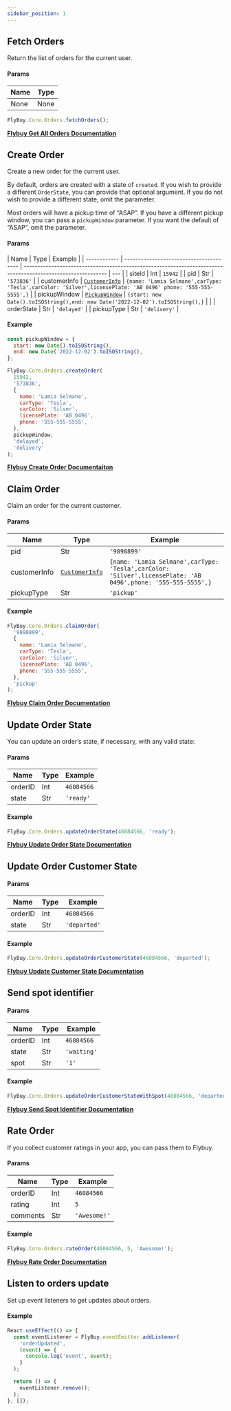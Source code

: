 ```yaml
---
sidebar_position: 1
---
```


## Fetch Orders

Return the list of orders for the current user.

#### Params

| Name | Type |
| ---- | ---- |
| None | None |

```js
FlyBuy.Core.Orders.fetchOrders();
```

**[Flybuy Get All Orders Documentation](https://www.radiusnetworks.com/developers/flybuy/#/api/v1/orders?id=get-a-list-of-all-orders)**

## Create Order

Create a new order for the current user.

By default, orders are created with a state of `created`. If you wish to provide a different `OrderState`, you can provide that optional argument. If you do not wish to provide a different state, omit the parameter.

Most orders will have a pickup time of “ASAP”. If you have a different pickup window, you can pass a `pickupWindow` parameter. If you want the default of “ASAP”, omit the parameter.

#### Params

| Name         | Type                                    | Example                                                                                                      |
| ------------ | --------------------------------------- | ------------------------------------------------------------------------------------------------------------ | --- |
| siteId       | Int                                     | `15942`                                                                                                      |
| pid          | Str                                     | `'573836'`                                                                                                   |
| customerInfo | [`CustomerInfo`](../Types/CustomerInfo) | `{name: 'Lamia Selmane',carType: 'Tesla',carColor: 'Silver',licensePlate: 'AB 0496' phone: '555-555-5555',}` |
| pickupWindow | [`PickupWindow`](../Types/PickupWindow) | `{start: new Date().toISOString(),end: new Date('2022-12-02').toISOString(),}`                               |     |
| orderState   | Str                                     | `'delayed'`                                                                                                  |
| pickupType   | Str                                     | `'delivery'`                                                                                                 |

#### Example

```js
const pickupWindow = {
  start: new Date().toISOString(),
  end: new Date('2022-12-02').toISOString(),
};

FlyBuy.Core.Orders.createOrder(
  15942,
  '573836',
  {
    name: 'Lamia Selmane',
    carType: 'Tesla',
    carColor: 'Silver',
    licensePlate: 'AB 0496',
    phone: '555-555-5555',
  },
  pickupWindow,
  'delayed',
  'delivery'
);
```

**[Flybuy Create Order Documentaiton](https://www.radiusnetworks.com/developers/flybuy/#/api/v1/orders?id=create-an-order)**

## Claim Order

Claim an order for the current customer.

#### Params

| Name         | Type                                    | Example                                                                                                      |
| ------------ | --------------------------------------- | ------------------------------------------------------------------------------------------------------------ |
| pid          | Str                                     | `'9898899'`                                                                                                  |
| customerInfo | [`CustomerInfo`](../Types/CustomerInfo) | `{name: 'Lamia Selmane',carType: 'Tesla',carColor: 'Silver',licensePlate: 'AB 0496',phone: '555-555-5555',}` |
| pickupType   | Str                                     | `'pickup'`                                                                                                   |

#### Example

```js
FlyBuy.Core.Orders.claimOrder(
  '9898899',
  {
    name: 'Lamia Selmane',
    carType: 'Tesla',
    carColor: 'Silver',
    licensePlate: 'AB 0496',
    phone: '555-555-5555',
  },
  'pickup'
);
```

**[Flybuy Claim Order Documentation](https://www.radiusnetworks.com/developers/flybuy/#/sdk-2.0/orders?id=claim-order)**

## Update Order State

You can update an order’s state, if necessary, with any valid state:

#### Params

| Name    | Type | Example    |
| ------- | ---- | ---------- |
| orderID | Int  | `46084566` |
| state   | Str  | `'ready'`  |

#### Example

```jsx
FlyBuy.Core.Orders.updateOrderState(46084566, 'ready');
```

**[Flybuy Update Order State Documentation](https://www.radiusnetworks.com/developers/flybuy/#/sdk-2.0/orders?id=update-order-state)**

## Update Order Customer State

#### Params

| Name    | Type | Example      |
| ------- | ---- | ------------ |
| orderID | Int  | `46084566`   |
| state   | Str  | `'departed'` |

#### Example

```jsx
FlyBuy.Core.Orders.updateOrderCustomerState(46084566, 'departed');
```

**[Flybuy Update Customer State Documentation](https://www.radiusnetworks.com/developers/flybuy/#/sdk-2.0/orders?id=update-customer-state)**

## Send spot identifier

#### Params

| Name    | Type | Example      |
| ------- | ---- | ------------ |
| orderID | Int  | `46084566`   |
| state   | Str  | `'waiting'`  |
| spot    | Str  | `'1'`  |

#### Example

```jsx
FlyBuy.Core.Orders.updateOrderCustomerStateWithSpot(46084566, 'departed', '1');
```

**[Flybuy Send Spot Identifier Documentation](https://www.radiusnetworks.com/developers/flybuy/#/sdk-2.0/orders?id=send-spot-identifier)**

## Rate Order

If you collect customer ratings in your app, you can pass them to Flybuy.

#### Params

| Name     | Type | Example      |
| -------- | ---- | ------------ |
| orderID  | Int  | `46084566`   |
| rating   | Int  | `5`          |
| comments | Str  | `'Awesome!'` |

#### Example

```jsx
FlyBuy.Core.Orders.rateOrder(46084566, 5, 'Awesome!');
```

**[Flybuy Rate Order Documentation](https://www.radiusnetworks.com/developers/flybuy/#/sdk-2.0/orders?id=customer-ratings)**

## Listen to orders update

Set up event listeners to get updates about orders.

#### Example

```jsx
React.useEffect(() => {
  const eventListener = FlyBuy.eventEmitter.addListener(
    'orderUpdated',
    (event) => {
      console.log('event', event);
    }
  );

  return () => {
    eventListener.remove();
  };
}, []);
```
